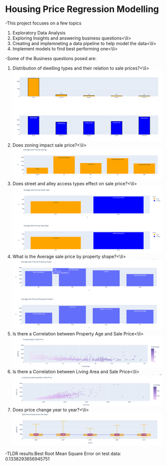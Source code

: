# Housing Price Regression Modelling
-This project focuses on a few topics
    <ol>
    <li>Exploratory Data Analysis</li>
    <li>Exploring Insights and answering business questions<\li>
    <li>Creating and implemneting a data pipeline to help model the data<\li>
    <li>Implement models to find best performing one<\li>
    </ol>
-Some of the Business questions posed are:
    <ol>
    <li>Distribution of dwelling types and their relation to sale prices?<\li>
    ![](/Images/1.png)
    <li>Does zoning impact sale price?<\li>
    ![](/Images/2.png)
    <li>Does street and alley access types effect on sale price?<\li>
    ![](/Images/3.png)
    <li>What is the Average sale price by property shape?<\li>
    ![](/Images/4.png)    
    <li>Is there a Correlation between Property Age and Sale Price<\li>
    ![](/Images/5.png)    
    <li>Is there a Correlation between Living Area and Sale Price<\li>
    ![](/Images/6.png)
    <li>Does price change year to year?<\li>
    ![](/Images/7.png)
    </ol>
-TLDR results:Best Root Mean Square Error on test data: 0.1338293656945751
    
    
